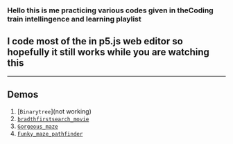 ### Hello this is me practicing various codes given in theCoding train intellingence and learning playlist

## I code most of the in p5.js web editor so hopefully it still works while you are watching this

______

## Demos
1. [`Binarytree`](not working)
2. [`bradthfirstsearch_movie`](https://editor.p5js.org/fanbyprinciple/present/hkNkhOYVL)
3. [`Gorgeous_maze`](https://editor.p5js.org/fanbyprinciple/present/BCRsUgTgS)
3. [`Funky_maze_pathfinder`](https://editor.p5js.org/fanbyprinciple/present/z1Giukzjmy)